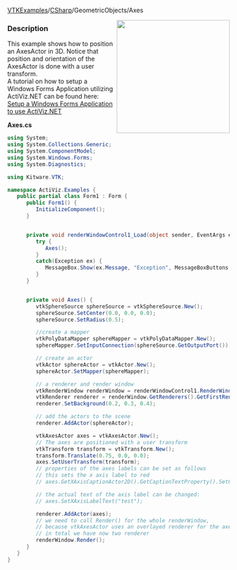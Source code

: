 [VTKExamples](/index/)/[CSharp](/CSharp)/GeometricObjects/Axes

<img align="right" src="https://github.com/lorensen/VTKExamples/blob/gh-pages/Testing/Baseline/GeometricObjects/TestAxes.png?raw=true" width="256" />

### Description
This example shows how to position an AxesActor in 3D. Notice that position and orientation of the AxesActor is done with a user transform. <br />
A tutorial on how to setup a Windows Forms Application utilizing ActiViz.NET can be found here: [Setup a Windows Forms Application to use ActiViz.NET](http://www.vtk.org/Wiki/VTK/CSharp/ActiViz.NET)

**Axes.cs**
```csharp
using System;
using System.Collections.Generic;
using System.ComponentModel;
using System.Windows.Forms;
using System.Diagnostics;

using Kitware.VTK;

namespace ActiViz.Examples {
   public partial class Form1 : Form {
      public Form1() {
         InitializeComponent();
      }


      private void renderWindowControl1_Load(object sender, EventArgs e) {
         try {
            Axes();
         }
         catch(Exception ex) {
            MessageBox.Show(ex.Message, "Exception", MessageBoxButtons.OK);
         }
      }


      private void Axes() {
         vtkSphereSource sphereSource = vtkSphereSource.New();
         sphereSource.SetCenter(0.0, 0.0, 0.0);
         sphereSource.SetRadius(0.5);

         //create a mapper
         vtkPolyDataMapper sphereMapper = vtkPolyDataMapper.New();
         sphereMapper.SetInputConnection(sphereSource.GetOutputPort());

         // create an actor
         vtkActor sphereActor = vtkActor.New();
         sphereActor.SetMapper(sphereMapper);

         // a renderer and render window
         vtkRenderWindow renderWindow = renderWindowControl1.RenderWindow;
         vtkRenderer renderer = renderWindow.GetRenderers().GetFirstRenderer();
         renderer.SetBackground(0.2, 0.3, 0.4);

         // add the actors to the scene
         renderer.AddActor(sphereActor);

         vtkAxesActor axes = vtkAxesActor.New();
         // The axes are positioned with a user transform
         vtkTransform transform = vtkTransform.New();
         transform.Translate(0.75, 0.0, 0.0);
         axes.SetUserTransform(transform);
         // properties of the axes labels can be set as follows
         // this sets the x axis label to red
         // axes.GetXAxisCaptionActor2D().GetCaptionTextProperty().SetColor(1,0,0);

         // the actual text of the axis label can be changed:
         // axes.SetXAxisLabelText("test");

         renderer.AddActor(axes);
         // we need to call Render() for the whole renderWindow, 
         // because vtkAxesActor uses an overlayed renderer for the axes label
         // in total we have now two renderer
         renderWindow.Render();
      }
   }
}
```
